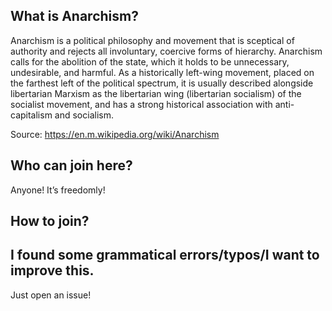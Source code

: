 ## What is Anarchism? ##

Anarchism is a political philosophy and movement that is sceptical of authority and rejects all involuntary, coercive forms of hierarchy. Anarchism calls for the abolition of the state, which it holds to be unnecessary, undesirable, and harmful. As a historically left-wing movement, placed on the farthest left of the political spectrum, it is usually described alongside libertarian Marxism as the libertarian wing (libertarian socialism) of the socialist movement, and has a strong historical association with anti-capitalism and socialism. 

Source: https://en.m.wikipedia.org/wiki/Anarchism

## Who can join here? ##

Anyone! It’s freedomly!

## How to join? ##



## I found some grammatical errors/typos/I want to improve this. ##

Just open an issue!
